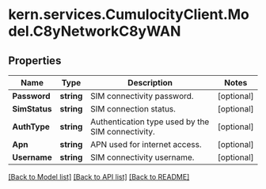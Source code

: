 
# kern.services.CumulocityClient.Model.C8yNetworkC8yWAN

## Properties

Name | Type | Description | Notes
------------ | ------------- | ------------- | -------------
**Password** | **string** | SIM connectivity password. | [optional] 
**SimStatus** | **string** | SIM connection status. | [optional] 
**AuthType** | **string** | Authentication type used by the SIM connectivity. | [optional] 
**Apn** | **string** | APN used for internet access. | [optional] 
**Username** | **string** | SIM connectivity username. | [optional] 

[[Back to Model list]](../README.md#documentation-for-models)
[[Back to API list]](../README.md#documentation-for-api-endpoints)
[[Back to README]](../README.md)

